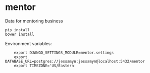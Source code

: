 mentor
======

Data for mentoring business



    pip install
    bower install


Environment variables:

		export DJANGO_SETTINGS_MODULE=mentor.settings
		export DATABASE_URL=postgres://jessamyn:jessamyn@localhost:5432/mentor
		export TIMEZONE='US/Eastern'
